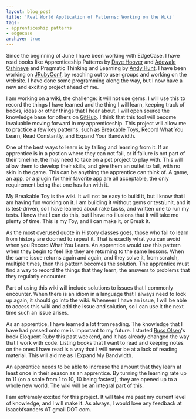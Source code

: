 ```yaml
---
layout: blog_post
title: 'Real World Application of Patterns: Working on the Wiki'
tags:
- apprenticeship patterns
- edgecase
archive: true
---
```


Since the beginning of June I have been working with EdgeCase. I have read
books like Apprenticeship Patterns by [Dave
Hoover](http://twitter.com/redsquirrel) and [Adewale
Oshineye](http://twitter.com/ade_oshineye) and Pragmatic Thinking and Learning
by [Andy Hunt](http://twitter.com/PragmaticAndy). I have been working on
[JRubyConf](http://twitter.com/jrubyconf), by reaching out to user groups and
working on the website. I have done some programming along the way, but I now
have a new and exciting project ahead of me.

I am working on a wiki, the challenge: it will not use gems. I will use this to
record the things I have learned and the thing I will learn, keeping track of
books, ideas or other things that I hear about. I will open source the
knowledge base for others on
[GitHub](http://github.com/daedalus96/knowledge_base). I think that this tool
will become invaluable moving forward in my apprenticeship. This project will
allow me to practice a few key patterns, such as Breakable Toys, Record What
You Learn, Read Constantly, and Expand Your Bandwidth.

One of the best ways to learn is by failing and learning from it. If an
apprentice is in a postion where they can not fail, or if failure is not part
of their timeline, the may need to take on a pet project to play with. This
will allow them to develop their skills, and give them an outlet to fail, with
no skin in the game. This can be anything the apprentice can think of. A game,
an app, or a plugin for their favorite app are all acceptable, the only
requirement being that one has fun with it.

My Breakable Toy is the wiki. It will not be easy to build it, but I know that
I am having fun working on it. I am building it without gems or test/unit, and
it is test-driven, so I have learned about rake tasks, and written one to run
my tests. I know that I can do this, but I have no illusions that it will take
me plenty of time. This is my Toy, and I can make it, or Break it.

As the most overused quote in History classes goes, those who fail to learn
from history are doomed to repeat it. That is exactly what you can avoid when
you Record What You Learn. An apprentice would use this pattern when they begin
to feel like they are returning to the same lessons. When the same issue
returns again and again, and they solve it, from scratch, multiple times, then
this pattern becomes the solution. The apprentice must find a way to record the
things that they learn, the answers to problems that they regularly encounter.

Part of using this wiki will include solutions to issues that I commonly
encounter. When there is an idiom in a language that I always need to look up
again, it should go into the wiki. Whenever I have an issue, I will be able to
access this wiki and add the issue and solution, so I can use it the next time
such an issue arises.

As an apprentice, I have learned a lot from reading. The knowledge that I have
had passed onto me is important to my future. I started [Russ
Olsen](http://twitter.com/russolsen)'s book Eloquent Ruby this past weekend,
and it has already changed the way that I work with code. Listing books that I
want to read and keeping notes on the ones I have read is a way that I will
never be at a lack of reading material. This will aid me as I Expand My
Bandwidth.

An apprentice needs to be able to increase the amount that they learn at least
once in their season as an apprentice. By turning the learning rate up to 11
(on a scale from 1 to 10, 10 being fastest), they are opened up to a whole new
world. The wiki will be an integral part of this.

I am extremely excited for this project. It will take me past my current level
of knowledge, and I will make it. As always, I would love any feedback at
isaacbfsanders AT gmail DOT com.
